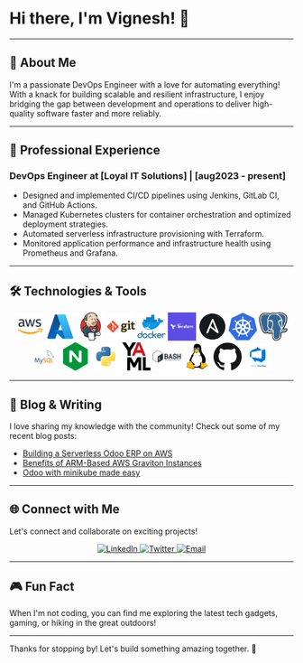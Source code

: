 # Hi there, I'm Vignesh! 👋


---

## 🚀 About Me

I'm a passionate DevOps Engineer with a love for automating everything! With a knack for building scalable and resilient infrastructure, I enjoy bridging the gap between development and operations to deliver high-quality software faster and more reliably.

---

## 💼 Professional Experience

### DevOps Engineer at [Loyal IT Solutions] | [aug2023 - present]
- Designed and implemented CI/CD pipelines using Jenkins, GitLab CI, and GitHub Actions.
- Managed Kubernetes clusters for container orchestration and optimized deployment strategies.
- Automated serverless infrastructure provisioning with Terraform.
- Monitored application performance and infrastructure health using Prometheus and Grafana.

---

## 🛠️ Technologies & Tools

<p align="center">
  <img src="https://raw.githubusercontent.com/github/explore/main/topics/aws/aws.png" alt="AWS" width="50" height="50" />
  <img src="https://raw.githubusercontent.com/github/explore/main/topics/azure/azure.png" alt="Azure" width="50" height="50" />
  <img src="https://raw.githubusercontent.com/github/explore/main/topics/jenkins/jenkins.png" alt="Jenkins" width="50" height="50" />
  <img src="https://raw.githubusercontent.com/github/explore/main/topics/git/git.png" alt="Git" width="50" height="50" />
  <img src="https://raw.githubusercontent.com/github/explore/main/topics/docker/docker.png" alt="Docker" width="50" height="50" />
  <img src="https://raw.githubusercontent.com/github/explore/main/topics/terraform/terraform.png" alt="Terraform" width="50" height="50" />
  <img src="https://raw.githubusercontent.com/github/explore/main/topics/ansible/ansible.png" alt="Ansible" width="50" height="50" />
  <img src="https://raw.githubusercontent.com/github/explore/main/topics/kubernetes/kubernetes.png" alt="Kubernetes" width="50" height="50" />
  <img src="https://raw.githubusercontent.com/github/explore/main/topics/postgresql/postgresql.png" alt="PostgreSQL" width="50" height="50" />
  <img src="https://raw.githubusercontent.com/github/explore/main/topics/mysql/mysql.png" alt="MySQL" width="50" height="50" />
  <img src="https://raw.githubusercontent.com/github/explore/main/topics/nginx/nginx.png" alt="Nginx" width="50" height="50" />
  <img src="https://raw.githubusercontent.com/github/explore/main/topics/python/python.png" alt="Python" width="50" height="50" />
  <img src="https://raw.githubusercontent.com/github/explore/main/topics/yaml/yaml.png" alt="YAML" width="50" height="50" />
  <img src="https://raw.githubusercontent.com/github/explore/main/topics/bash/bash.png" alt="Shell Scripting" width="50" height="50" />
  <img src="https://raw.githubusercontent.com/github/explore/main/topics/linux/linux.png" alt="Linux" width="50" height="50" />
  <img src="https://raw.githubusercontent.com/github/explore/main/topics/github/github.png" alt="GitHub" width="50" height="50" />
  <img src="https://raw.githubusercontent.com/github/explore/main/topics/azure-devops/azure-devops.png" alt="Azure DevOps" width="50" height="50" />
</p>

---


## 📝 Blog & Writing

I love sharing my knowledge with the community! Check out some of my recent blog posts:

- [Building a Serverless Odoo ERP on AWS](https://medium.com/@ajnaikkavignesh2707/building-a-serverless-odoo-erp-on-aws-a-real-world-journey-26407ab1cd93)
- [Benefits of ARM-Based AWS Graviton Instances](https://medium.com/@ajnaikkavignesh2707/benefits-of-arm-based-aws-graviton-instances-62fd6fe7685e)
- [Odoo with minikube made easy](https://medium.com/@ajnaikkavignesh2707/odoo-with-minikube-made-easy-b6cf6b3c0ac9)

---

## 🌐 Connect with Me

Let's connect and collaborate on exciting projects!

<p align="center">
  <a href="https://www.linkedin.com/in/vignesh2707/">
    <img src="https://img.shields.io/badge/LinkedIn-0077B5?style=for-the-badge&logo=linkedin&logoColor=white" alt="LinkedIn" />
  </a>
  <a href="https://twitter.com/your-twitter">
    <img src="https://img.shields.io/badge/Twitter-1DA1F2?style=for-the-badge&logo=twitter&logoColor=white" alt="Twitter" />
  </a>
  <a href="mailto:ajnaikkavignesh2707@gmail.com">
    <img src="https://img.shields.io/badge/Email-D14836?style=for-the-badge&logo=gmail&logoColor=white" alt="Email" />
  </a>
</p>

---

## 🎮 Fun Fact

When I'm not coding, you can find me exploring the latest tech gadgets, gaming, or hiking in the great outdoors!

---

Thanks for stopping by! Let's build something amazing together. 🚀



<!--
**ajnaikka/ajnaikka** is a ✨ _special_ ✨ repository because its `README.md` (this file) appears on your GitHub profile.

Here are some ideas to get you started:

- 🔭 I’m currently working on a DevOps Engineer role
- 🌱 I’m currently learning Kubernetes Cluster Administration
- 👯 I’m looking to collaborate on EKS terraform projects
- 🤔 I’m looking for help with opensource contributions
- 💬 Ask me about Cloud and DevOps PRactices
- 📫 How to reach me: https://www.linkedin.com/in/vignesh2707/
- 😄 Pronouns: ...
- ⚡ Fun fact: ...
-->
